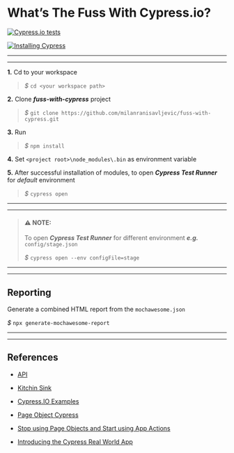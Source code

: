 # **What’s The Fuss With Cypress.io?** 

[![Cypress.io tests](https://img.shields.io/badge/cypress.io-tests-green.svg?style=flat-square)](https://cypress.io)

[![Installing Cypress](https://blog.davidjeddy.com/wp-content/uploads/2018/07/cypress_header.png)](https://docs.cypress.io/)

---
---

**1.** Cd to your workspace

> _$_ `cd <your workspace path>`

**2.** Clone ***fuss-with-cypress*** project

> _$_ `git clone https://github.com/milanranisavljevic/fuss-with-cypress.git`

**3.** Run

> _$_ `npm install`

**4.** Set `<project root>\node_modules\.bin` as environment variable

**5.** After successful installation of modules, to open _**Cypress Test Runner**_ for _default_  environment

> _$_ `cypress open`

---
---

> #### **⚠ NOTE:**
> To open _**Cypress Test Runner**_ for different environment _**e.g.**_ `config/stage.json`<br>
>
>_$_ `cypress open --env configFile=stage`

---
---

## **Reporting**

Generate a combined HTML report from the `mochawesome.json`

_$_ `npx generate-mochawesome-report`

---
---

## **References**

- [API](https://docs.cypress.io/api/api/table-of-contents.html)

- [Kitchin Sink](https://example.cypress.io/commands/querying)

- [Cypress.IO Examples ](https://docs.cypress.io/examples/examples/recipes.html#Fundamentals)

- [Page Object Cypress](https://medium.com/reactbrasil/deep-diving-pageobject-pattern-and-using-it-with-cypress-e60b9d7d0d91)

- [Stop using Page Objects and Start using App Actions](https://www.cypress.io/blog/2019/01/03/stop-using-page-objects-and-start-using-app-actions/)

- [Introducing the Cypress Real World App](https://www.cypress.io/blog/2020/06/11/introducing-the-cypress-real-world-app/#header)

